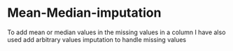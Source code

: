 # Mean-Median-imputation
To add mean or median values in the missing values in a column
<bt>
I have also used add arbitrary values imputation to handle missing values